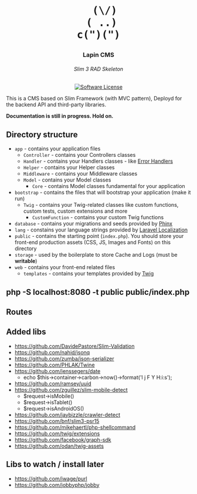 <h1 align="center">
<pre>
  (\/)
 ( ..)
c(")(")
</pre>
</h1>

<h3 align="center">Lapin CMS</h3>
<h6 align="center">Slim 3 RAD Skeleton</h6>

<div align="center">

  [![Software License](https://img.shields.io/badge/license-MIT-brightgreen.svg)](LICENSE.md)

</div>

This is a CMS based on Slim Framework (with MVC pattern), Deployd for the backend API and third-party libraries.

**Documentation is still in progress. Hold on.**

## Directory structure
- `app` - contains your application files
  - `Controller`  - contains your Controllers classes
  - `Handler` - contains your Handlers classes - like [Error Handlers](https://www.slimframework.com/docs/handlers/error.html)
  - `Helper` - contains your Helper classes
  - `Middleware` - contains your Middleware classes
  - `Model` - contains your Model classes
    - `Core` - contains Model classes fundamental for your application
- `bootstrap` - contains the files that will bootstrap your application (make it run)
  - `Twig` - contains your Twig-related classes like custom functions, custom tests, custom extensions and more
    - `CustomFunction` - contains your custom Twig functions
- `database` - contains your migrations and seeds provided by [Phinx](https://phinx.org)
- `lang` - constains your language strings provided by [Laravel Localization](https://laravel.com/docs/5.5/localization)
- `public` - contains the starting point (`index.php`). You should store your front-end production assets (CSS, JS, Images and Fonts) on this directory
- `storage` - used by the boilerplate to store Cache and Logs (must be **writable**)
- `web` - contains your front-end related files
  - `templates` - contains your templates provided by [Twig](https://twig.symfony.com)

## php -S localhost:8080 -t public public/index.php

## Routes

## Added libs
- https://github.com/DavidePastore/Slim-Validation
- https://github.com/nahid/jsonq 
- https://github.com/zumba/json-serializer
- https://github.com/PHLAK/Twine
- https://github.com/jenssegers/date
    - echo $this->container->carbon->now()->format('l j F Y H:i:s');
- https://github.com/ramsey/uuid
- https://github.com/zguillez/slim-mobile-detect
    - $request->isMobile()
    - $request->isTablet()
    - $request->isAndroidOS()
- https://github.com/jaybizzle/crawler-detect
- https://github.com/bnf/slim3-psr15
- https://github.com/mikehaertl/php-shellcommand
- https://github.com/twig/extensions
- https://github.com/facebook/graph-sdk
- https://github.com/odan/twig-assets

## Libs to watch / install later
- https://github.com/jwage/purl
- https://github.com/jobbyphp/jobby
